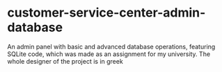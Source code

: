 # customer-service-center-admin-database

An admin panel with basic and advanced database operations, featuring SQLite code, which was made as an assignment for my university. The whole designer of the project is in greek
